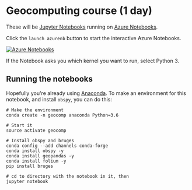 # Geocomputing course (1 day)

These will be [Jupyter Notebooks](http://jupyter.org/) running on [Azure Notebooks](https://notebooks.azure.com/).

Click the `launch azurenb` button to start the interactive Azure Notebooks.

[![Azure Notebooks](https://notebooks.azure.com/launch.png)](https://notebooks.azure.com/import/gh/agile-geoscience/geocomp-1day)

If the Notebook asks you which kernel you want to run, select Python 3.

## Running the notebooks

Hopefully you're already using [Anaconda](https://www.continuum.io/downloads). To make an environment for this notebook, and install `obspy`, you can do this:

```
# Make the environment
conda create -n geocomp anaconda Python=3.6

# Start it
source activate geocomp

# Install obspy and bruges
conda config --add channels conda-forge
conda install obspy -y
conda install geopandas -y
conda install folium -y
pip install bruges

# cd to directory with the notebook in it, then
jupyter notebook
```

